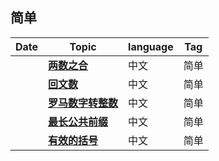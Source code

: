 ## 简单

| Date                          | Topic                                          | language  | Tag          |
| ----------------------------- | --------------------------------------------------- | --------- | -------------- |
| <TalkDate date="2024-01-19 21:49:00"/> | [**两数之合**](/leetcode/simple/sum-of-two-numbers.html)       | 中文 | 简单 |
| <TalkDate date="2024-01-19 22:19:00"/> | [**回文数**](/leetcode/simple/palindrome-number.html)       | 中文 | 简单 |
| <TalkDate date="2024-01-21 14:31:00"/> | [**罗马数字转整数**](/leetcode/simple/roman-to-integer.html)       | 中文 | 简单 |
| <TalkDate date="2024-01-21 20:22:00"/> | [**最长公共前缀**](/leetcode/simple/longest-common-prefix.html)       | 中文 | 简单 |
| <TalkDate date="2024-01-22 21:52:00"/> | [**有效的括号**](/leetcode/simple/valid-parentheses.html)       | 中文 | 简单 |
